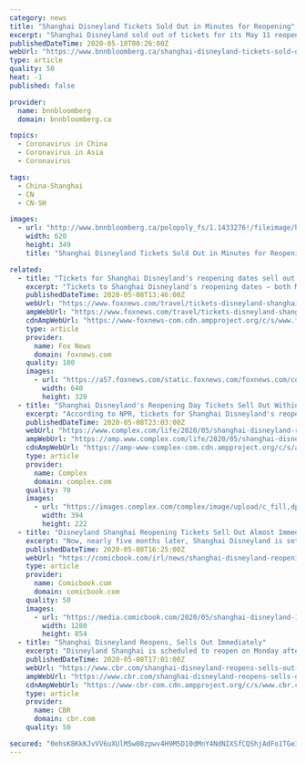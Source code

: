 ```yaml
---
category: news
title: "Shanghai Disneyland Tickets Sold Out in Minutes for Reopening"
excerpt: "Shanghai Disneyland sold out of tickets for its May 11 reopening after a four-month shutdown, a sign that consumers in China are prepared to spend as the nation recovers from the coronavirus pandemic."
publishedDateTime: 2020-05-10T00:26:00Z
webUrl: "https://www.bnnbloomberg.ca/shanghai-disneyland-tickets-sold-out-in-minutes-for-reopening-1.1433275"
type: article
quality: 50
heat: -1
published: false

provider:
  name: bnnbloomberg
  domain: bnnbloomberg.ca

topics:
  - Coronavirus in China
  - Coronavirus in Asia
  - Coronavirus

tags:
  - China-Shanghai
  - CN
  - CN-SH

images:
  - url: "http://www.bnnbloomberg.ca/polopoly_fs/1.1433276!/fileimage/httpImage/image.png_gen/derivatives/landscape_620/bc-shanghai-disneyland-tickets-sold-out-in-minutes-for-reopening.png"
    width: 620
    height: 349
    title: "Shanghai Disneyland Tickets Sold Out in Minutes for Reopening"

related:
  - title: "Tickets for Shanghai Disneyland's reopening dates sell out immediately"
    excerpt: "Tickets to Shanghai Disneyland's reopening dates — both May 11 and May 12 — sold out immediately after going on sale on Friday morning. The park's website said the reopening w"
    publishedDateTime: 2020-05-08T13:46:00Z
    webUrl: "https://www.foxnews.com/travel/tickets-disneyland-shanghai-sell-out-immediately"
    ampWebUrl: "https://www.foxnews.com/travel/tickets-disneyland-shanghai-sell-out-immediately.amp"
    cdnAmpWebUrl: "https://www-foxnews-com.cdn.ampproject.org/c/s/www.foxnews.com/travel/tickets-disneyland-shanghai-sell-out-immediately.amp"
    type: article
    provider:
      name: Fox News
      domain: foxnews.com
    quality: 100
    images:
      - url: "https://a57.foxnews.com/static.foxnews.com/foxnews.com/content/uploads/2020/05/640/320/ShanghaiDisneytownHECTOR-RETAMALAFP-via-Getty-Images.jpg?ve=1&tl=1"
        width: 640
        height: 320
  - title: "Shanghai Disneyland's Reopening Day Tickets Sell Out Within Minutes"
    excerpt: "According to NPR, tickets for Shanghai Disneyland's reopening day sold out within minutes, indicating consumers' eagerness to return to normalcy."
    publishedDateTime: 2020-05-08T23:03:00Z
    webUrl: "https://www.complex.com/life/2020/05/shanghai-disneyland-reopening-day-tickets-sell-out"
    ampWebUrl: "https://amp.www.complex.com/life/2020/05/shanghai-disneyland-reopening-day-tickets-sell-out"
    cdnAmpWebUrl: "https://amp-www-complex-com.cdn.ampproject.org/c/s/amp.www.complex.com/life/2020/05/shanghai-disneyland-reopening-day-tickets-sell-out"
    type: article
    provider:
      name: Complex
      domain: complex.com
    quality: 70
    images:
      - url: "https://images.complex.com/complex/image/upload/c_fill,dpr_auto,f_auto,fl_lossy,g_center,h_222,q_auto,w_394/y1a8dsea313fbnslsarg.jpg"
        width: 394
        height: 222
  - title: "Disneyland Shanghai Reopening Tickets Sell Out Almost Immediately"
    excerpt: "Now, nearly five months later, Shanghai Disneyland is set to be the first of the company's parks around the world to reopen its gates and allow guests back inside. On Monday, May 11th, Shanghai Disneyland will be open to the public,"
    publishedDateTime: 2020-05-08T16:25:00Z
    webUrl: "https://comicbook.com/irl/news/shanghai-disneyland-reopening-selling-out-tickets/"
    type: article
    provider:
      name: Comicbook.com
      domain: comicbook.com
    quality: 50
    images:
      - url: "https://media.comicbook.com/2020/05/shanghai-disneyland-1219526-1280x0.jpeg"
        width: 1280
        height: 854
  - title: "Shanghai Disneyland Reopens, Sells Out Immediately"
    excerpt: "Disneyland Shanghai is scheduled to reopen on Monday after a three-month shutdown due to the ongoing coronavirus (COVID-19) pandemic. Tickets were made available and sold out almost immediately on the same day."
    publishedDateTime: 2020-05-08T17:01:00Z
    webUrl: "https://www.cbr.com/shanghai-disneyland-reopens-sells-out-immediately/"
    ampWebUrl: "https://www.cbr.com/shanghai-disneyland-reopens-sells-out-immediately/amp/"
    cdnAmpWebUrl: "https://www-cbr-com.cdn.ampproject.org/c/s/www.cbr.com/shanghai-disneyland-reopens-sells-out-immediately/amp/"
    type: article
    provider:
      name: CBR
      domain: cbr.com
    quality: 50

secured: "0ehsK8KkKJvVV6uXUlM5w08zpwv4H9M5D10dMnY4NdNIXSfCQShjAdFo1TGe3qZHKpHrdacOd8V72u7gRlmZ7XRaSmP93GobDMR7jSF4z/AkyDvbN83Ycz/la86PTjjdWeFILHAZg77dSF1RqU3tysuSmhazZrPPjeMZgVPhzz7ZTC5WLIlxJ4jMKZHViYlL8dxBI5Uo5RKc+KEyaYrA6zfmNTzpf7lcybWRiUiO5kAsH3QNcY2FINw7ztaIjmHajpyFs6FwCGbTtOG3pO3eyjzwAOrcNSvp444fnD9tN3iDOrA6xzRcS+9p+80HIW/r;rb3CZDSSZg+3S1qjahYoOw=="
---
```


